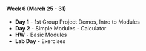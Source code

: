 #### Week 6 (March 25 - 31)
* **Day 1** - 1st Group Project Demos, Intro to Modules
* **Day 2** - Simple Modules - Calculator
* **HW** - Basic Modules
* **Lab Day** - Exercises